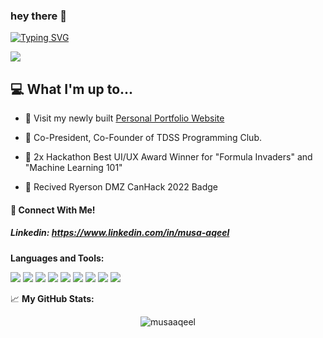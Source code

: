 ### hey there 👋

[![Typing SVG](https://readme-typing-svg.demolab.com?font=Helvetica&pause=1000&color=F7F7F7&width=435&lines=Student+and+Developer;Hackathon+Enthusiast+;4+years+of+coding+experience+;Software+Programming+Instructor+;Always+Learning;Musa+Aqeel)]()

![](https://komarev.com/ghpvc/?username=MusaAqeel)
## 💻 What I'm up to...

- 🔨 Visit my newly built [Personal Portfolio Website](https://personal-portfolio-musaaqeel.vercel.app)
- 🔨 Co-President, Co-Founder of TDSS Programming Club. 

- 🥇  2x Hackathon Best UI/UX Award Winner for "Formula Invaders" and "Machine Learning 101"
- 👾  Recived Ryerson DMZ CanHack 2022 Badge

#### **📲 Connect With Me!**

##### Linkedin: https://www.linkedin.com/in/musa-aqeel





**Languages and Tools:**


<img src="https://img.shields.io/badge/Python-3776AB?style=for-the-badge&logo=python&logoColor=white"/> <img src="https://img.shields.io/badge/HTML-239120?style=for-the-badge&logo=html5&logoColor=white"/>
<img src="https://img.shields.io/badge/CSS-239120?&style=for-the-badge&logo=css3&logoColor=white"/>
<img src="https://img.shields.io/badge/JavaScript-323330?style=for-the-badge&logo=javascript&logoColor=F7DF1E"/>
<img src="https://img.shields.io/badge/Java-ED8B00?style=for-the-badge&logo=java&logoColor=white"/>
<img src="https://img.shields.io/badge/Visual_Studio-5C2D91?style=for-the-badge&logo=visual%20studio&logoColor=white"/>
<img src="https://img.shields.io/badge/IntelliJ_IDEA-000000.svg?style=for-the-badge&logo=intellij-idea&logoColor=white"/>
<img src="https://img.shields.io/badge/PyCharm-000000.svg?&style=for-the-badge&logo=PyCharm&logoColor=white"/>
<img src="https://img.shields.io/badge/mac%20os-000000?style=for-the-badge&logo=apple&logoColor=white"/>


📈 **My GitHub Stats:**  

<p align="center"> <img src="https://github-readme-stats.vercel.app/api?username=musaaqeel&show_icons=true&theme=prussian" alt="musaaqeel" />
